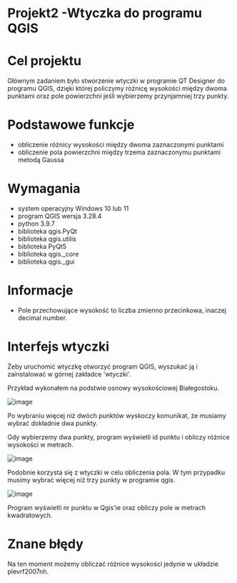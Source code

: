 # Projekt2 -Wtyczka do programu QGIS

# Cel projektu 

Głównym zadaniem było stworzenie wtyczki w programie QT Designer do programu QGIS, dzięki której policzymy różnicę wysokości między dwoma punktami oraz pole powierzchni jeśli wybierzemy przynjamniej trzy punkty.


# Podstawowe funkcje

- obliczenie różnicy wysokości między dwoma zaznaczonymi punktami
- obliczenie pola powierzchni między trzema zaznaczonymu punktami metodą Gaussa

# Wymagania

- system operacyjny Windows 10 lub 11
- program QGIS wersja 3.28.4
- python 3.9.7
- biblioteka qgis.PyQt
- biblioteka qgis.utilis
- biblioteka PyQt5
- biblioteka qgis._core
- biblioteka qgis._gui

# Informacje
- Pole przechowujące wysokość to liczba zmienno przecinkowa, inaczej decimal number.

# Interfejs wtyczki

Żeby uruchomić wtyczkę otworzyć program QGIS, wyszukać ją i zainstalować w górnej zakładce 'wtyczki'.


Przykład wykonałem na podstwie osnowy wysokościowej Białegostoku.


![image](https://github.com/adamstan102/Projekt2/assets/129062363/f24cc53d-2a86-40b1-849b-d192850a10f5)


Po wybraniu więcej niż dwóch punktów wyskoczy komunikat, że musiamy wybrać dokładnie dwa punkty. 

Gdy wybierzemy dwa punkty, program wyświetli id punktu i obliczy różnice wysokości w metrach.


![image](https://github.com/adamstan102/Projekt2/assets/129062363/90abf502-0b49-4835-802e-60e036265a20)


Podobnie korzysta się z wtyczki w celu obliczenia pola. W tym przypadku musimy wybrać więcej niż trzy punkty w programie qgis.


![image](https://github.com/adamstan102/Projekt2/assets/129062363/5321b2df-08ab-4c6f-b034-9e5041074704)


Program wyświetli nr punktu w Qgis'ie oraz obliczy pole w metrach kwadratowych.



# Znane błędy

Na ten moment możemy obliczać różnice wysokości jedynie w układzie plevrf2007nh.
